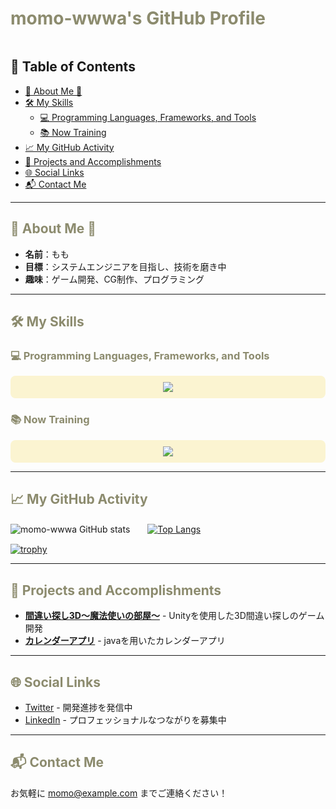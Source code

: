 # <span style="color:#8c8b6e">momo-wwwa's GitHub Profile</span>

<div align="center">
    <img src="https://img.shields.io/badge/Background-%23fbf4d1?style=for-the-badge&labelColor=%23fbf4d1&color=%23fbf4d1" height="0" width="600px" />
</div>

## 📑 Table of Contents
- [🍑 About Me 🍑](#-about-me-)
- [🛠 My Skills](#-my-skills)
  - [💻 Programming Languages, Frameworks, and Tools](#-programming-languages-frameworks-and-tools)
  - [📚 Now Training](#-now-training)
- [📈 My GitHub Activity](#-my-github-activity)
- [🚀 Projects and Accomplishments](#-projects-and-accomplishments)
- [🌐 Social Links](#-social-links)
- [📬 Contact Me](#-contact-me)

---

## <span style="color:#8c8b6e">🍑 About Me 🍑</span>

- **名前**：もも
- **目標**：システムエンジニアを目指し、技術を磨き中
- **趣味**：ゲーム開発、CG制作、プログラミング

---

## <span style="color:#8c8b6e">🛠 My Skills</span>

### <span style="color:#8c8b6e">💻 Programming Languages, Frameworks, and Tools</span>
<div align="center" style="background-color:#fbf4d1; padding:10px; border-radius:8px;">
    <img src="https://skillicons.dev/icons?i=html,css,js,c,unity,python,java,typescript,firebase,react,github,vscode,discord,php" /> 
</div>

### <span style="color:#8c8b6e">📚 Now Training</span>
<div align="center" style="background-color:#fbf4d1; padding:10px; border-radius:8px;">
    <img src="https://skillicons.dev/icons?i=react,firebase,typescript,github" /> 
</div>

---

## <span style="color:#8c8b6e">📈 My GitHub Activity</span>

![momo-wwwa GitHub stats](https://github-readme-stats.vercel.app/api?username=momo-wwwa&show_icons=true&theme=vue-dark&bg_color=fbf4d1&title_color=8c8b6e&icon_color=fbb29c&text_color=8c8b6e)　　[![Top Langs](https://github-readme-stats.vercel.app/api/top-langs/?username=momo-wwwa&layout=compact&theme=vue-dark&bg_color=fbf4d1&title_color=8c8b6e&icon_color=fbb29c&text_color=8c8b6e)](https://github.com/anuraghazra/github-readme-stats)

[![trophy](https://github-profile-trophy.vercel.app/?username=momo-wwwa&theme=gruvbox&column=3&margin-w=15&margin-h=15&no-frame=true&no-bg=true&bg_color=fbf4d1&title_color=8c8b6e&icon_color=fbb29c&text_color=8c8b6e)](https://github.com/ryo-ma/github-profile-trophy)

---

## <span style="color:#8c8b6e">🚀 Projects and Accomplishments</span>

- **[間違い探し3D～魔法使いの部屋～](https://github.com/momo-wwwa/Sorcerer_Matigaisagashi)** - Unityを使用した3D間違い探しのゲーム開発
- **[カレンダーアプリ](https://github.com/momo-wwwa/Calendar)** - javaを用いたカレンダーアプリ

---

## <span style="color:#8c8b6e">🌐 Social Links</span>
- [Twitter](https://x.com/momo_wwwa) - 開発進捗を発信中
- [LinkedIn](https://linkedin.com/in/username) - プロフェッショナルなつながりを募集中

---

## <span style="color:#8c8b6e">📬 Contact Me</span>
お気軽に [momo@example.com](mailto:momo@example.com) までご連絡ください！
